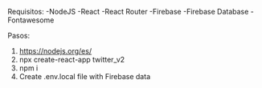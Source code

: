 Requisitos:
-NodeJS
-React
-React Router
-Firebase
-Firebase Database
-Fontawesome

Pasos:
1. https://nodejs.org/es/
2. npx create-react-app twitter_v2
3. npm i
4. Create .env.local file with Firebase data
